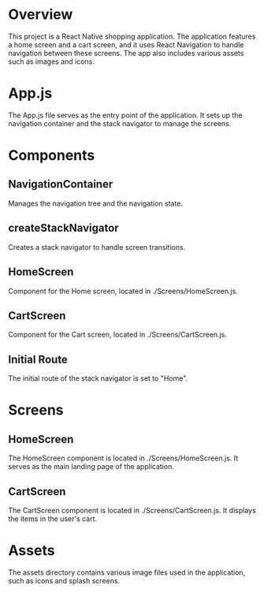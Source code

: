 # Overview

This project is a React Native shopping application. The application features a home screen and a cart screen, and it uses React Navigation to handle navigation between these screens. The app also includes various assets such as images and icons.

# App.js

The App.js file serves as the entry point of the application. It sets up the navigation container and the stack navigator to manage the screens.

# Components

## NavigationContainer

 Manages the navigation tree and the navigation state.

## createStackNavigator

Creates a stack navigator to handle screen transitions.

## HomeScreen

Component for the Home screen, located in ./Screens/HomeScreen.js.

## CartScreen

Component for the Cart screen, located in ./Screens/CartScreen.js.

## Initial Route

The initial route of the stack navigator is set to "Home".

# Screens

## HomeScreen

The HomeScreen component is located in ./Screens/HomeScreen.js. It serves as the main landing page of the application.

## CartScreen

The CartScreen component is located in ./Screens/CartScreen.js. It displays the items in the user's cart.

# Assets

The assets directory contains various image files used in the application, such as icons and splash screens.
